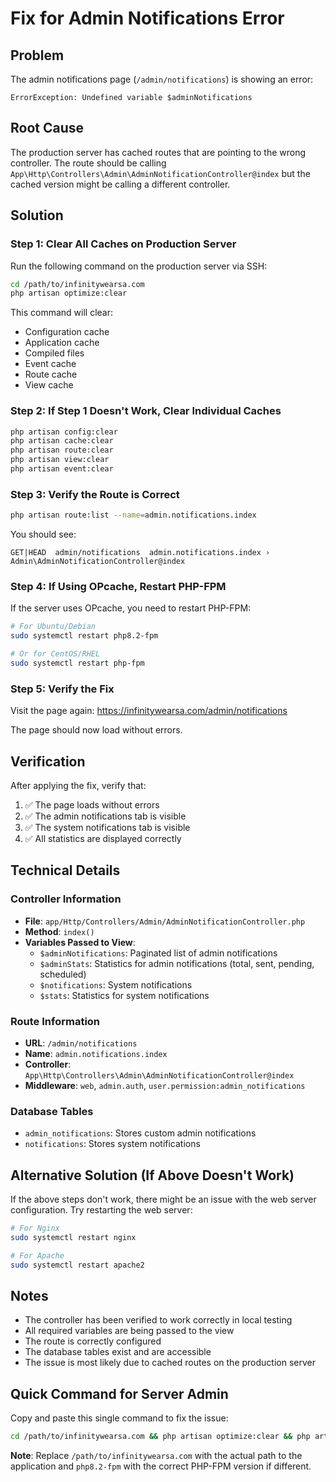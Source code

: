 # Fix for Admin Notifications Error

## Problem
The admin notifications page (`/admin/notifications`) is showing an error:
```
ErrorException: Undefined variable $adminNotifications
```

## Root Cause
The production server has cached routes that are pointing to the wrong controller. The route should be calling `App\Http\Controllers\Admin\AdminNotificationController@index` but the cached version might be calling a different controller.

## Solution

### Step 1: Clear All Caches on Production Server
Run the following command on the production server via SSH:

```bash
cd /path/to/infinitywearsa.com
php artisan optimize:clear
```

This command will clear:
- Configuration cache
- Application cache
- Compiled files
- Event cache
- Route cache
- View cache

### Step 2: If Step 1 Doesn't Work, Clear Individual Caches

```bash
php artisan config:clear
php artisan cache:clear
php artisan route:clear
php artisan view:clear
php artisan event:clear
```

### Step 3: Verify the Route is Correct

```bash
php artisan route:list --name=admin.notifications.index
```

You should see:
```
GET|HEAD  admin/notifications  admin.notifications.index › Admin\AdminNotificationController@index
```

### Step 4: If Using OPcache, Restart PHP-FPM

If the server uses OPcache, you need to restart PHP-FPM:

```bash
# For Ubuntu/Debian
sudo systemctl restart php8.2-fpm

# Or for CentOS/RHEL
sudo systemctl restart php-fpm
```

### Step 5: Verify the Fix

Visit the page again: https://infinitywearsa.com/admin/notifications

The page should now load without errors.

## Verification

After applying the fix, verify that:
1. ✅ The page loads without errors
2. ✅ The admin notifications tab is visible
3. ✅ The system notifications tab is visible
4. ✅ All statistics are displayed correctly

## Technical Details

### Controller Information
- **File**: `app/Http/Controllers/Admin/AdminNotificationController.php`
- **Method**: `index()`
- **Variables Passed to View**:
  - `$adminNotifications`: Paginated list of admin notifications
  - `$adminStats`: Statistics for admin notifications (total, sent, pending, scheduled)
  - `$notifications`: System notifications
  - `$stats`: Statistics for system notifications

### Route Information
- **URL**: `/admin/notifications`
- **Name**: `admin.notifications.index`
- **Controller**: `App\Http\Controllers\Admin\AdminNotificationController@index`
- **Middleware**: `web`, `admin.auth`, `user.permission:admin_notifications`

### Database Tables
- `admin_notifications`: Stores custom admin notifications
- `notifications`: Stores system notifications

## Alternative Solution (If Above Doesn't Work)

If the above steps don't work, there might be an issue with the web server configuration. Try restarting the web server:

```bash
# For Nginx
sudo systemctl restart nginx

# For Apache
sudo systemctl restart apache2
```

## Notes

- The controller has been verified to work correctly in local testing
- All required variables are being passed to the view
- The route is correctly configured
- The database tables exist and are accessible
- The issue is most likely due to cached routes on the production server

## Quick Command for Server Admin

Copy and paste this single command to fix the issue:

```bash
cd /path/to/infinitywearsa.com && php artisan optimize:clear && php artisan config:cache && php artisan route:cache && php artisan view:cache && sudo systemctl restart php8.2-fpm && sudo systemctl restart nginx
```

**Note**: Replace `/path/to/infinitywearsa.com` with the actual path to the application and `php8.2-fpm` with the correct PHP-FPM version if different.

